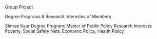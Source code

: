 Group Project

Degree Programs & Research Interestes of Members

Simran Kaur
Degree Program: Master of Public Policy
Research Interests: Poverty, Social Safety Nets, Economic Policy, Health Policy
